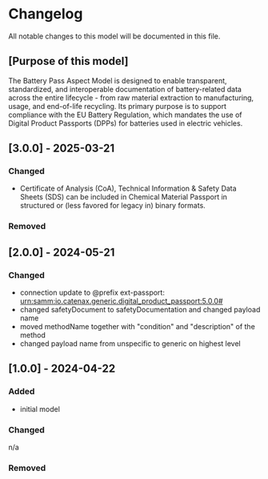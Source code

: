 # Changelog

All notable changes to this model will be documented in this file.

## [Purpose of this model]

The Battery Pass Aspect Model is designed to enable transparent, standardized, and interoperable documentation of battery-related data across the entire lifecycle - from raw material extraction to manufacturing, usage, and end-of-life recycling. Its primary purpose is to support compliance with the EU Battery Regulation, which mandates the use of Digital Product Passports (DPPs) for batteries used in electric vehicles.

## [3.0.0] - 2025-03-21

### Changed
- Certificate of Analysis (CoA), Technical Information & Safety Data Sheets (SDS) can be included in Chemical Material Passport in structured or (less favored for legacy in) binary formats.

### Removed

## [2.0.0] - 2024-05-21

### Changed

- connection update to @prefix ext-passport: <urn:samm:io.catenax.generic.digital_product_passport:5.0.0#>
- changed safetyDocument to safetyDocumentation and changed payload name
- moved methodName together with "condition" and "description" of the method
- changed payload name from unspecific to generic on highest level

## [1.0.0] - 2024-04-22

### Added

- initial model

### Changed

n/a

### Removed

